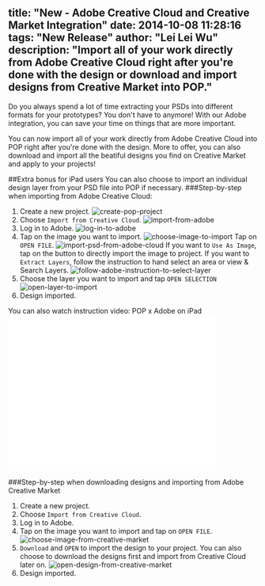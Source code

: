 title: "New - Adobe Creative Cloud and Creative Market Integration"
date: 2014-10-08 11:28:16
tags: "New Release"
author: "Lei Lei Wu"
description: "Import all of your work directly from Adobe Creative Cloud right after you're done with the design or download and import designs from Creative Market into POP."
---
Do you always spend a lot of time extracting your PSDs into different formats for your prototypes? You don't have to anymore! With our Adobe integration, you can save your time on things that are more important.

You can now import all of your work directly from Adobe Creative Cloud into POP right after you're done with the design. More to offer, you can also download and import all the beatiful designs you find on Creative Market and apply to your projects!

##Extra bonus for iPad users
You can also choose to import an individual design layer from your PSD file into POP if necessary.
###Step-by-step when importing from Adobe Creative Cloud:
1.	Create a new project.
	![create-pop-project](/img/posts/new-adobe-creative-cloud-and-creative-market-integration/ipad/create-pop-project.png)
2.	Choose `Import from Creative Cloud`.
	![import-from-adobe](/img/posts/new-adobe-creative-cloud-and-creative-market-integration/ipad/import-from-adobe.png)
3. 	Log in to Adobe.
	![log-in-to-adobe](/img/posts/new-adobe-creative-cloud-and-creative-market-integration/ipad/log-in-to-adobe.png)
4.	Tap on the image you want to import. 
	![choose-image-to-import](/img/posts/new-adobe-creative-cloud-and-creative-market-integration/ipad/choose-image-to-import.png)
	Tap on `OPEN FILE`. 
	![import-psd-from-adobe-cloud](/img/posts/new-adobe-creative-cloud-and-creative-market-integration/ipad/import-psd-from-adobe-cloud.png)
	If you want to `Use As Image`, tap on the button to directly import the image to project.
	If you want to `Extract Layers`, follow the instruction to hand select an area or view & Search Layers.
	![follow-adobe-instruction-to-select-layer](/img/posts/new-adobe-creative-cloud-and-creative-market-integration/ipad/follow-adobe-instruction-to-select-layer.png)
5. 	Choose the layer you want to import and tap `OPEN SELECTION`
	![open-layer-to-import](/img/posts/new-adobe-creative-cloud-and-creative-market-integration/ipad/open-layer-to-import.png)
6.	Design imported.

You can also watch instruction video: POP x Adobe on iPad <iframe width="420" height="315" src="//www.youtube.com/embed/UKllXcLxMb8" frameborder="0" allowfullscreen></iframe>

###Step-by-step when downloading designs and importing from Adobe Creative Market
1.	Create a new project.
2.	Choose `Import from Creative Cloud`.
3. 	Log in to Adobe.
4.	Tap on the image you want to import and tap on `OPEN FILE`. 
	![choose-image-from-creative-market](/img/posts/new-adobe-creative-cloud-and-creative-market-integration/ipad/choose-image-from-creative-market.png)
5. 	`Download` and `OPEN` to import the design to your project.
	You can also choose to download the designs first and import from Creative Cloud later on.
	![open-design-from-creative-market](/img/posts/new-adobe-creative-cloud-and-creative-market-integration/ipad/open-design-from-creative-market.png)
6.	Design imported.


[Instruction video]: http://youtu.be/UKllXcLxMb8	"POP x Adobe"